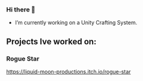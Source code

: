 ### Hi there 👋

- I’m currently working on a Unity Crafting System.


## Projects Ive worked on:

### Rogue Star

https://liquid-moon-productions.itch.io/rogue-star
